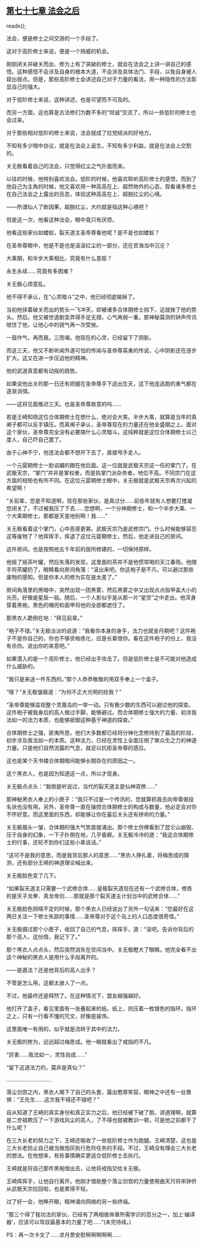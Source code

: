 ## [第七十七章 法会之后](https://www.xxbiquge.com/11_11207/9082588.html)
readx();

  法会，便是修士之间交游的一个手段了。

  这对于高阶修士来说，便是一个扬威的机会。

  刚刚闭关并破关而出、修为上有了突破的修士，就会在法会之上讲一讲自己的感悟。这种感悟不会涉及自身的根本大道，不会涉及具体法门、手段，以免自身被人窥出弱点。但是，那些高阶修士会讲述自己对于力量的看法，用一种隐性的方法彰显自己的强大。

  对于低阶修士来说，这种讲述，也是可望而不可及的。

  而另一方面，这也算是古法修们为数不多的“坦诚”交流了，所以一些低阶的修士也会过来。

  对于那些相对低阶的修士来说，法会就成了拉党结派的好地方。

  不知有多少暗中协议，就是在法会上诞生。不知有多少利益，就是在法会上交割的。

  关无极看着自己的法会，只觉得红尘之气扑面而来。

  以往的时候，他特别喜欢法会。低阶的时候，他喜欢聆听高阶修士的感悟，而到了他自己为主角的时候，他又喜欢用一种高高在上、超然物外的心态，观看诸多修士在自己法会之上露出的丑态，体验这种高高在上、超脱红尘的心境。

  ——所谓仙人了断因果，超脱红尘，大约就是指这种心境吧？

  但是这一次，他看这种法会，眼中竟只有厌烦。

  他看这些家伙如蝼蚁，裂天道主圣帝尊看他呢？是不是也如蝼蚁？

  在圣帝尊眼中，他是不是也是滚滚红尘的一部分，还在苦海当中沉沦？

  大乘期，和半步大乘相比，究竟有什么差距？

  永生永续……究竟有多困难？

  关无极心烦意乱。

  他不得不承认，在“心灵暗斗”之中，他已经彻底输掉了。

  当初他挟着破关而出的势头一飞冲天，却被诸多合体期修士挡下，这就挫了他的势头。然后。他又被世道剧变弄得手足无措，心气再弱一重。那神秘莫测的钟声传讯唬住了他，让他心中的锐气再一次受挫。

  一鼓作气，再而衰。三而竭。他现在的心灵，已经留下了阴影。

  而这三天，他又不断听闻外道可怕的传闻与圣帝尊英勇的传说，心中阴影还在逐步扩大。这又在进一步压迫他的精神。

  他的武道真意都有动摇的趋势。

  如果说他出关的那一日还有把握在圣帝尊手下逃出生天，这下他连逃跑的勇气都在逐渐消弭。

  ——这将见面推迟三天。也是圣帝尊故意的吗……

  若是王崎知晓这位合体期修士在想什么，绝对会大笑。半步大乘，就算是当年的真阐子都可以反手镇压。而真阐子承认，圣帝尊现在的力量还在他全盛期之上。面对这个家伙，圣帝尊完全没有必要搞什么心灵暗斗。这纯粹就是这位合体期修士以己度人，自己吓自己罢了。

  由于心神不宁，他连法会都不想开下去了，直接甩手走人。

  一个元婴期修士一脸谄媚的跟在他后面。这一位就是武极天宗这一任的掌门了。在武极天宗，“掌门”并非是掌权者，而是执掌门派杂务者。地位不高。不同宗门在这方面的规矩也有所不同。在这位元婴期修士眼中，关无极就是武极天宗再次兴起的希望啊！

  “关前辈，您是不知道啊，现在那些家伙，是真过分……前些年就有人想要打搅凝您闭关了，不过被我压了下去……您想啊，一个分神期修士，和一个半步大乘、一个大乘期修士，那都是天差地别啊！我……”

  关无极看着这个掌门，心中恶感更甚。武极天宗乃是武修宗门。什么时候能够容忍这等废物了？他挥挥手，挥退了这位元婴期修士，然后，他走进自己的房间。

  这件房间。也是按照他五千年前的居所修建的，一切保持原样。

  他摇了摇茶叶罐，然后失落的发现，这里面的茶并不是他惯常喝的天江春雨。他随手将茶罐扔了，眼睛看向房间角落：“滚出来吧。你这袍子是不凡，可以避过那些废物的感知。但是你本人的修为实在是太差了。”

  房间角落里的黑暗中，突然出现一团黑雾，然后黑雾之中又出现点点指甲盖大小的光亮，好像是星辰一般。随后，一个人影似乎是从那一片“星空”之中走出。他浑身穿着黑袍，黑色的帽兜和面甲将他的全部都遮住了。

  那黑衣人跪倒在地：“拜见前辈。”

  “袍子不错。”关无极淡淡的说道：“我看你本身的身手，法力也就金丹期吧？这件袍子不是你自己的，你也不够资格炼化，应是长辈借你。看在这件袍子的份上，我没有杀你。说出你的来意吧。”

  如果潜入的是一个高阶修士，他已经出手攻击了。但是低阶修士是不可能对他造成什么威胁的。

  “我只是来送一件东西的。”那个人恭恭敬敬的用双手奉上一个盒子。

  “哦？”关无极皱眉道：“为何不正大光明的给我？”

  “圣帝尊能够监视整个灵凰岛的一举一动。只有极少数的东西可以避过他的探查。这件袍子被我身后的高人做过手脚，能够避过。而合体期修士强大的力量、初涉我法如一的法力本质，也能够抵御这种基于神道的探查。”

  合体期修士之强，匪夷所思。他们大多数都已经将分神化念修持到了最高的阶段，初步涉及我法如一的本质。这种法力，已经在灵性上全面压倒了聚众生之力的神道力量。只是他们自然流露的气息，就足以抗拒圣帝尊的感应。

  这也是某个天书楼合体期暗间能够长期存在的原因之一。

  这个黑衣人，也是因为知道这一点，所以才现身。

  关无极点点头：“我倒是听说过，当代的裂天道主是仙神双修……”

  那神秘黑衣人奉上的小匣子：“我只不过是一个传讯的，您就算抓我去向帝尊做投名状也没有用。另外，圣帝尊一直在操控合体期修士的构成与数量，他必定会对你不怀好意。而这里面的东西，却能够让你在最后关头还有拼命的力量。”

  关无极眉头一皱，合体期的强大气势直接涌出。那个修士仿佛看到了昆仑山崩毁、压于自身的幻象，一下子扑倒在地，几乎昏厥。关无极冷冷的道：“我这合体期修士的行事，还轮不到你们这些小辈说话。”

  “这可不是我的意思，而是我背后那人的意思……”黑衣人挣扎着，将梅思成的猜测，还有部分王崎的神道理论喊出来。

  关无极脸色变了几下。

  “如果裂天道主只需要一个武修合体……皇极裂天道现在还有一个武修合体，修炼的是天子龙拳、真龙帝剑……那就是那个裂天道主计划当中的武修合体……”

  关无极脸色阴晴不定的时候，那个黑衣人已经说出了另外一句话来：“您最好在这两日关注一下修士失踪的事情……圣帝尊对于这个岛上的人口态度很奇怪。”

  关无极摄过那个小匣子，收回了自己的气息，挥挥手，道：“滚吧。告诉你背后的那个高人，这份情，我记下了。”

  那个黑衣人点点头，然后突然消失在空间当中。关无极瞪大了眼睛。他完全看不出这个神秘的黑衣人是用什么手段离开的。

  ——是遁法？还是他背后的高人出手？

  不管是怎么用，这都太骇人了一点。

  不过，他最终还是释然了。在这种情况下，盟友越强越好。

  他打开了盒子，看见里面有一张叠起来的纸。纸上，则压着一枚银色的指环。指环之上，只有一行看不懂的咒文，好像是装饰。

  这里面唯一有用的，似乎就是流转于其中的法力。

  关无极的修为，远远超过梅思成。他一眼就看出了戒指的不凡。

  “厉害……我法如一，灵性自成……”

  “留下这道法力的，莫非是真仙？”

  …………………………

  落尘剑宫之内，黑衣人揭下了自己的头套，露出憨厚笑容，眼神之中还有一丝畏惧：“王先生……这次我干得还不错吧？”

  自从知道了王崎的真实身份和真正实力之后，他已经被下破了胆。讲道理啊，就算是二世祖欺压了一下游戏风尘的高人，了不得也就被教训一顿，可是他之前都干了什么呢？

  在三大长老的努力之下，王崎还吸收了一些低阶修士作为跑腿。王崎清楚，这也是三大长老防止自己被当做炮灰执行危险任务的手段。不过，王崎没有理会三大长老的想法。在他想来，有些事情确实更适合低阶修士去执行。

  王崎就是将自己那件黑袍借出去，让他将戒指交给关无极。

  王崎挥挥手，让他自行离开。他刚才借助整个落尘剑宫的力量使用曲天尺将宋钟侨从武极天宗拉回啦，也是累得不轻。

  过了好一会，他睁开眼，精神涌向网络的另一些终端。

  “那三个得了我功法的家伙，已经有了两相彼岸章所需学识的百分之一，加上‘编译器’，应该可以驾驭最基本的力量了吧……”(未完待续。)

  PS：再一次卡文了……求月票安慰啊啊啊啊啊……
